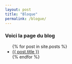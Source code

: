 ```yaml
---
layout: post
title: "Bloque"
permalink: /blogue/
---
```


### Voici la page du blog
<ul>
  {% for post in site.posts %}
    <li>
      <a href="{{ post.url }}">{{ post.title }}</a>
    </li>
  {% endfor %}
</ul>
